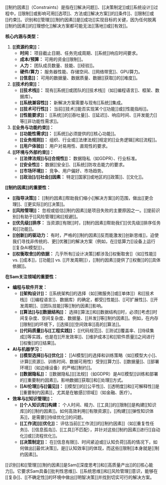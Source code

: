 [[制约因素]]（Constraints）是指在[[解决问题]]、[[决策制定]]或[[系统设计]]过程中，[[限制]]或影响可用[[选项]]、方法或[[解决方案]]的[[条件]]、[[限制]]或[[约束]]。识别和[[管理]][[制约因素]]是[[成功]]实现目标的关键，因为任何脱离[[制约因素]]的[[理想化]]解决方案都可能无法[[落地]]或[[有效]]。

**核心内涵与类型：**

1.  **[[资源约束]]：**
    *   **时间：** 项目截止日期、任务完成周期、[[系统]]响应时间要求。
    *   **成本/预算：** 可用的资金[[限制]]。
    *   **人力：** 团队成员数量、技能、[[经验]]。
    *   **硬件/算力：** 服务器性能、存储空间、[[网络带宽]]、GPU算力。
    *   **[[信息]]：** 可用的数据量、数据质量、数据[[获取]]的[[难度]]。
2.  **[[技术约束]]：**
    *   **[[技术栈]]：** 现有[[系统]]或团队的[[技术栈]]（如[[编程语言]]、框架、数据库）。
    *   **[[系统兼容性]]：** 新解决方案需要与现有[[系统]]集成。
    *   **[[技术可行性]]：** 当前[[技术]]能否实现某个[[功能]]或[[性能指标]]。
    *   **[[性能要求]]：** [[系统]]的[[吞吐量]]、[[延迟]]、响应时间、[[并发能力]]等[[非功能性需求]]。
3.  **[[业务与功能约束]]：**
    *   **[[功能性需求]]：** [[系统]]必须提供的[[核心功能]]。
    *   **[[业务规则]]：** 组织、行业或[[法律法规]]规定的[[业务逻辑]]和[[流程]]。
    *   **[[用户体验]]：** 用户对易用性、直观性的要求。
4.  **[[环境与外部约束]]：**
    *   **[[法律法规]]与[[合规性]]：** 数据隐私（如GDPR）、行业标准。
    *   **[[安全性]]：** 数据[[安全]]、[[系统]]防攻击能力的要求。
    *   **[[市场环境]]：** 竞争、用户偏好、市场趋势。
    *   **[[政治]]/[[社会]]因素：** 特定[[国家]]或地区的[[政策]]、[[文化]]。

**[[制约因素]]的重要性：**

*   **[[指导决策]]：** [[制约因素]]帮助我们缩小[[解决方案]]的范围，做出[[更合理]]、[[更实际]]的[[决策]]。
*   **[[风险管理]]：** 忽视或低估[[制约因素]]是项目失败的主要原因之一。[[提前识别]]有助于[[风险管理]]和[[规避]]。
*   **[[优先级]]排序：** 当资源[[有限]]时，[[制约因素]]帮助我们[[优先级]]排序任务和[[功能]]。
*   **[[创新]]的驱动力：** 有时，严格的[[制约因素]]反而能激发[[创新思维]]，迫使我们寻找非传统的、更[[优雅]]的解决方案（例如，在[[低算力]]设备上运行[[复杂AI模型]]）。
*   **[[权衡取舍]]的依据：** 几乎所有[[设计决策]]都涉及[[权衡取舍]]（如[[性能]] vs. [[成本]]，[[功能]] vs. [[开发周期]]），[[制约因素]]提供了[[权衡]]的[[具体依据]]。

**在Sam关注领域的重要性：**

*   **编程与软件开发：**
    *   **[[架构设计]]：** [[系统架构]]的选择（如[[微服务]]或[[单体]]）和[[技术栈]]（[[编程语言]]、数据库）的确定，都受[[性能]]、[[可扩展性]]、[[开发周期]]、[[团队技能]]等[[制约因素]]影响。
    *   **[[算法]]与[[数据结构]]：** 选择[[算法]]和[[数据结构]]时，必须[[考虑]]时间复杂度、空间复杂度、数据量、[[并发]]等[[制约因素]]。例如，在内存[[限制]]的环境下，[[选择]][[空间效率]]高的[[算法]]。
    *   **[[代码质量]]与[[工程实践]]：** [[代码规范]]、[[测试]]覆盖率、[[持续集成]]等实践，也是在[[开发效率]]、[[维护成本]]和[[软件质量]]之间进行[[权衡]]的[[结果]]。
*   **AI与机器学习：**
    *   **[[模型选择]]与[[优化]]：** [[AI模型]]的选择和训练策略（如[[模型大小]]、计算[[资源]]、训练时间、数据可用性）受到[[算力]]、[[数据量]]、[[部署环境]]（如边缘设备）的严格[[制约]]。
    *   **[[数据隐私]]：** [[数据隐私]][[法规]]（如GDPR）是AI[[模型]]训练和部署的[[重要制约因素]]，影响数据[[获取]]和[[处理]]方式。
    *   **[[AI伦理]]与[[偏见]]：** [[模型]]的[[公平性]]、[[透明度]]和[[可解释性]]是[[重要制约因素]]，尤其是在敏感[[领域]]（如金融、医疗）。
*   **效率与[[知识管理]]：**
    *   **[[个人知识库]]构建：** 个人时间、精力、[[工具]]的[[限制]]是构建[[知识库]]的[[制约因素]]。如何高效利用[[有限资源]]，[[构建]][[弹性知识体系]]，是需要[[持续优化]]的问题。
    *   **[[工作流]][[优化]]：** 评估当前[[工作流]]的[[制约因素]]（如[[重复性任务]]、[[信息孤岛]]、[[工具]]不匹配），并针对这些[[制约因素]]进行[[自动化]]或[[流程优化]]。
    *   **[[决策制定]]：** 在[[信息有限]]、时间紧迫或[[认知负荷]]高的情况下，如何做出[[最优决策]]，是[[认知效率]]的体现，而这些[[限制]]本身就是[[制约因素]]。

[[识别]]和[[管理]][[制约因素]]是Sam[[深度思考]]和[[高质量产出]]的[[核心能力]]。它要求Sam具备[[批判性思维]]、[[系统思维]]和[[风险管理]]意识，能够在[[复杂]]、[[不确定性]]的环境中做出[[明智决策]]并找到切实可行的解决方案。